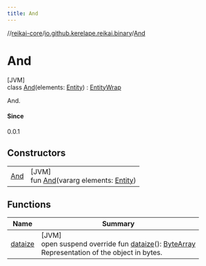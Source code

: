 ```yaml
---
title: And
---
```

//[reikai-core](../../../index.html)/[io.github.kerelape.reikai.binary](../index.html)/[And](index.html)



# And



[JVM]\
class [And](index.html)(elements: [Entity](../../io.github.kerelape.reikai/-entity/index.html)) : [EntityWrap](../../io.github.kerelape.reikai/-entity-wrap/index.html)

And.



#### Since



0.0.1



## Constructors


| | |
|---|---|
| [And](-and.html) | [JVM]<br>fun [And](-and.html)(vararg elements: [Entity](../../io.github.kerelape.reikai/-entity/index.html)) |


## Functions


| Name | Summary |
|---|---|
| [dataize](../../io.github.kerelape.reikai/-entity/dataize.html) | [JVM]<br>open suspend override fun [dataize](../../io.github.kerelape.reikai/-entity/dataize.html)(): [ByteArray](https://kotlinlang.org/api/latest/jvm/stdlib/kotlin/-byte-array/index.html)<br>Representation of the object in bytes. |

